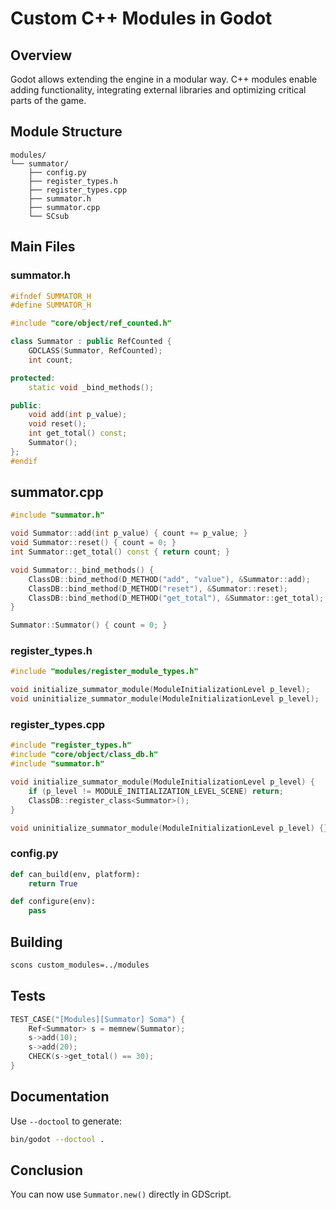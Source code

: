 
# Custom C++ Modules in Godot

## Overview

Godot allows extending the engine in a modular way. C++ modules enable adding functionality, integrating external libraries and optimizing critical parts of the game.

## Module Structure

```
modules/
└── summator/
    ├── config.py
    ├── register_types.h
    ├── register_types.cpp
    ├── summator.h
    ├── summator.cpp
    └── SCsub
```

## Main Files

### summator.h

```cpp
#ifndef SUMMATOR_H
#define SUMMATOR_H

#include "core/object/ref_counted.h"

class Summator : public RefCounted {
    GDCLASS(Summator, RefCounted);
    int count;

protected:
    static void _bind_methods();

public:
    void add(int p_value);
    void reset();
    int get_total() const;
    Summator();
};
#endif
```

## summator.cpp

```cpp
#include "summator.h"

void Summator::add(int p_value) { count += p_value; }
void Summator::reset() { count = 0; }
int Summator::get_total() const { return count; }

void Summator::_bind_methods() {
    ClassDB::bind_method(D_METHOD("add", "value"), &Summator::add);
    ClassDB::bind_method(D_METHOD("reset"), &Summator::reset);
    ClassDB::bind_method(D_METHOD("get_total"), &Summator::get_total);
}

Summator::Summator() { count = 0; }
```

### register_types.h

```cpp
#include "modules/register_module_types.h"

void initialize_summator_module(ModuleInitializationLevel p_level);
void uninitialize_summator_module(ModuleInitializationLevel p_level);
```

### register_types.cpp

```cpp
#include "register_types.h"
#include "core/object/class_db.h"
#include "summator.h"

void initialize_summator_module(ModuleInitializationLevel p_level) {
    if (p_level != MODULE_INITIALIZATION_LEVEL_SCENE) return;
    ClassDB::register_class<Summator>();
}

void uninitialize_summator_module(ModuleInitializationLevel p_level) {}
```

### config.py

```python
def can_build(env, platform):
    return True

def configure(env):
    pass
```

## Building

```sh
scons custom_modules=../modules
```

## Tests

```cpp
TEST_CASE("[Modules][Summator] Soma") {
    Ref<Summator> s = memnew(Summator);
    s->add(10);
    s->add(20);
    CHECK(s->get_total() == 30);
}
```

## Documentation

Use `--doctool` to generate:

```sh
bin/godot --doctool .
```

## Conclusion

You can now use `Summator.new()` directly in GDScript.
